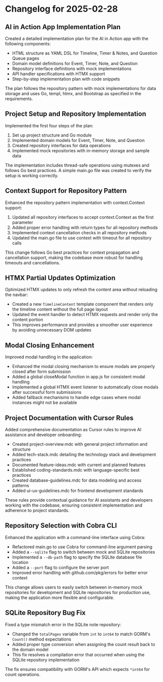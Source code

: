 # Changelog for 2025-02-28

## AI in Action App Implementation Plan

Created a detailed implementation plan for the AI in Action app with the following components:

- HTML structure as YAML DSL for Timeline, Timer & Notes, and Question Queue pages
- Domain model definitions for Event, Timer, Note, and Question
- Repository interface definitions with mock implementations
- API handler specifications with HTMX support
- Step-by-step implementation plan with code snippets

The plan follows the repository pattern with mock implementations for data storage and uses Go, templ, htmx, and Bootstrap as specified in the requirements.

## Project Setup and Repository Implementation

Implemented the first four steps of the plan:

1. Set up project structure and Go module
2. Implemented domain models for Event, Timer, Note, and Question
3. Created repository interfaces for data operations
4. Implemented mock repositories with in-memory storage and sample data

The implementation includes thread-safe operations using mutexes and follows Go best practices. A simple main.go file was created to verify the setup is working correctly.

## Context Support for Repository Pattern

Enhanced the repository pattern implementation with context.Context support:

1. Updated all repository interfaces to accept context.Context as the first parameter
2. Added proper error handling with return types for all repository methods
3. Implemented context cancellation checks in all repository methods
4. Updated the main.go file to use context with timeout for all repository calls

This change follows Go best practices for context propagation and cancellation support, making the codebase more robust for handling timeouts and cancellations.

## HTMX Partial Updates Optimization

Optimized HTMX updates to only refresh the content area without reloading the navbar:

- Created a new `TimelineContent` template component that renders only the timeline content without the full page layout
- Updated the event handler to detect HTMX requests and render only the content portion
- This improves performance and provides a smoother user experience by avoiding unnecessary DOM updates 

## Modal Closing Enhancement

Improved modal handling in the application:

- Enhanced the modal closing mechanism to ensure modals are properly closed after form submission
- Added a global closeModal function in app.js for consistent modal handling
- Implemented a global HTMX event listener to automatically close modals after successful form submissions
- Added fallback mechanisms to handle edge cases where modal instances might not be available 

## Project Documentation with Cursor Rules

Added comprehensive documentation as Cursor rules to improve AI assistance and developer onboarding:

- Created project-overview.mdc with general project information and structure
- Added tech-stack.mdc detailing the technology stack and development practices
- Documented feature-ideas.mdc with current and planned features
- Established coding-standards.mdc with language-specific best practices
- Created database-guidelines.mdc for data modeling and access patterns
- Added ui-ux-guidelines.mdc for frontend development standards

These rules provide contextual guidance for AI assistants and developers working with the codebase, ensuring consistent implementation and adherence to project standards.

## Repository Selection with Cobra CLI

Enhanced the application with a command-line interface using Cobra:

- Refactored main.go to use Cobra for command-line argument parsing
- Added a `--sqlite` flag to switch between mock and SQLite repositories
- Implemented a `--db-path` flag to specify the SQLite database file location
- Added a `--port` flag to configure the server port
- Improved error handling with github.com/pkg/errors for better error context

This change allows users to easily switch between in-memory mock repositories for development and SQLite repositories for production use, making the application more flexible and configurable.

## SQLite Repository Bug Fix

Fixed a type mismatch error in the SQLite note repository:

- Changed the `totalPages` variable from `int` to `int64` to match GORM's `Count()` method expectations
- Added proper type conversion when assigning the count result back to the domain model
- This fix resolves a compilation error that occurred when using the SQLite repository implementation

The fix ensures compatibility with GORM's API which expects `*int64` for count operations. 
